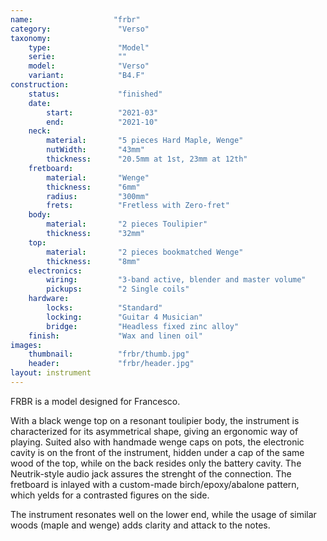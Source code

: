 ```yaml
---
name:                  "frbr"
category:               "Verso"
taxonomy:
    type:               "Model"
    serie:              ""
    model:              "Verso"
    variant:            "B4.F"
construction:
    status:             "finished"
    date:
        start:          "2021-03"
        end:            "2021-10"
    neck:
        material:       "5 pieces Hard Maple, Wenge"
        nutWidth:       "43mm"
        thickness:      "20.5mm at 1st, 23mm at 12th"
    fretboard:
        material:       "Wenge"
        thickness:      "6mm"  
        radius:         "300mm"
        frets:          "Fretless with Zero-fret"
    body:
        material:       "2 pieces Toulipier"
        thickness:      "32mm"
    top:
        material:       "2 pieces bookmatched Wenge"
        thickness:      "8mm"
    electronics:
        wiring:         "3-band active, blender and master volume"
        pickups:        "2 Single coils"
    hardware:
        locks:          "Standard"
        locking:        "Guitar 4 Musician"
        bridge:         "Headless fixed zinc alloy"
    finish:             "Wax and linen oil"
images:
    thumbnail:          "frbr/thumb.jpg"
    header:             "frbr/header.jpg" 
layout: instrument
---
```


FRBR is a model designed for Francesco.

With a black wenge top on a resonant toulipier body, the instrument is characterized for its asymmetrical shape, giving an ergonomic way of playing.
Suited also with handmade wenge caps on pots, the electronic cavity is on the front of the instrument, hidden under a cap of the same wood of the top, while on the back resides only the battery cavity. The Neutrik-style audio jack assures the strenght of the connection.
The fretboard is inlayed with a custom-made birch/epoxy/abalone pattern, which yelds for a contrasted figures on the side. 

The instrument resonates well on the lower end, while the usage of similar woods (maple and wenge) adds clarity and attack to the notes.
